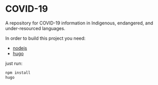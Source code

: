 # COVID-19
A repository for COVID-19 information in Indigenous, endangered, and under-resourced languages. 

In order to build this project you need:

- [nodejs](https://nodejs.org)
- [hugo](https://gohugo.io/)

just run:

```bash
npm install
hugo
```


